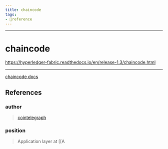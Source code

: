 ```yaml
---
title: chaincode
tags:
- 🔗reference
---
```



---

# chaincode

https://hyperledger-fabric.readthedocs.io/en/release-1.3/chaincode.html

---
[chaincode docs](/Bibliography/chaincode%20docs.md)
## References

### author
> [cointelegraph](/Authors/cointelegraph.md)
### position
> Application layer at [[A

